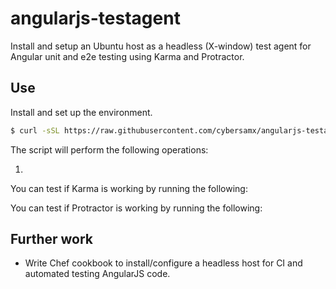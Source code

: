 angularjs-testagent
===================

Install and setup an Ubuntu host as a headless (X-window) test agent for Angular unit and e2e testing using Karma and Protractor.

## Use

Install and set up the environment.

```sh
$ curl -sSL https://raw.githubusercontent.com/cybersamx/angularjs-testagent/master/setup-testagent.sh | sudo bash
```

The script will perform the following operations:

1. 

You can test if Karma is working by running the following:


You can test if Protractor is working by running the following:


## Further work

* Write Chef cookbook to install/configure a headless host for CI and automated testing AngularJS code.

